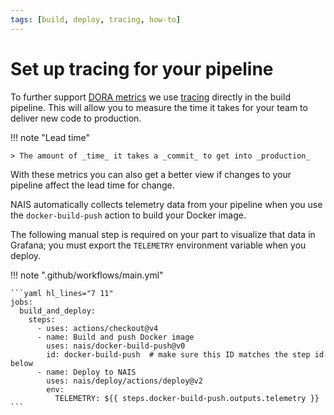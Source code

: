 ```yaml
---
tags: [build, deploy, tracing, how-to]
---
```


# Set up tracing for your pipeline

To further support [DORA metrics](https://dora.dev/guides/dora-metrics-four-keys/) we use [tracing](../../observability/tracing/README.md) directly in the build pipeline.
This will allow you to measure the time it takes for your team to deliver new code to production.

!!! note "Lead time"

    > The amount of _time_ it takes a _commit_ to get into _production_

With these metrics you can also get a better view if changes to your pipeline affect the lead time for change.

NAIS automatically collects telemetry data from your pipeline when you use the
`docker-build-push` action to build your Docker image.

The following manual step is required on your part to visualize that data in Grafana;
you must export the `TELEMETRY` environment variable when you deploy.

!!! note ".github/workflows/main.yml"

    ```yaml hl_lines="7 11"
    jobs:
      build_and_deploy:
        steps:
          - uses: actions/checkout@v4
          - name: Build and push Docker image
            uses: nais/docker-build-push@v0
            id: docker-build-push  # make sure this ID matches the step id below
          - name: Deploy to NAIS
            uses: nais/deploy/actions/deploy@v2
            env:
              TELEMETRY: ${{ steps.docker-build-push.outputs.telemetry }}
    ```
